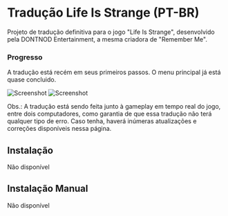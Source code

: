 # Tradução Life Is Strange (PT-BR)

Projeto de tradução definitiva para o jogo "Life Is Strange", desenvolvido pela DONTNOD Entertainment, a mesma criadora de "Remember Me".

### Progresso

A tradução está recém em seus primeiros passos. O menu principal já está quase concluido.

![Screenshot](http://i.imgur.com/xdjEpn1.png)
![Screenshot](http://i.imgur.com/dRkx6sH.png)

Obs.: A tradução está sendo feita junto à gameplay em tempo real do jogo, entre dois computadores, como garantia de que essa tradução não terá qualquer tipo de erro. Caso tenha, haverá inúmeras atualizações e correções disponíveis nessa página.

## Instalação

Não disponível

## Instalação Manual

Não disponível